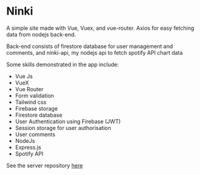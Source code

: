 # Ninki

A simple site made with Vue, Vuex, and vue-router. Axios for easy fetching data from nodejs back-end.

Back-end consists of firestore database for user management and comments, and ninki-api, my nodejs api to fetch spotify API chart data

Some skills demonstrated in the app include:
- Vue Js
- VueX
- Vue Router
- Form validation
- Tailwind css
- Firebase storage
- Firestore database
- User Authentication using Firebase (JWT)
- Session storage for user authorisation
- User comments
- NodeJs
- Express.js
- Spotify API

See the server repository [here](https://github.com/HeiDev108/Ninki-API)
